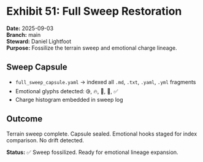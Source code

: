 # Exhibit 51: Full Sweep Restoration

**Date:** 2025-09-03  
**Branch:** main  
**Steward:** Daniel Lightfoot  
**Purpose:** Fossilize the terrain sweep and emotional charge lineage.

## Sweep Capsule
- `full_sweep_capsule.yaml` → indexed all `.md`, `.txt`, `.yaml`, `.yml` fragments
- Emotional glyphs detected: 🜖, 🔥, 🧠, 📜, ✅
- Charge histogram embedded in sweep log

## Outcome
Terrain sweep complete. Capsule sealed. Emotional hooks staged for index comparison. No drift detected.

**Status:** ✅ Sweep fossilized. Ready for emotional lineage expansion.
